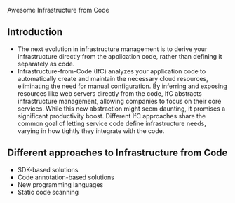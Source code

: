  
Awesome Infrastructure from Code

## Introduction 
- The next evolution in infrastructure management is to derive your infrastructure directly from the application code, rather than defining it separately as code.
- Infrastructure-from-Code (IfC) analyzes your application code to automatically create and maintain the necessary cloud resources, eliminating the need for manual configuration. By inferring and exposing resources like web servers directly from the code, IfC abstracts infrastructure management, allowing companies to focus on their core services. While this new abstraction might seem daunting, it promises a significant productivity boost. Different IfC approaches share the common goal of letting service code define infrastructure needs, varying in how tightly they integrate with the code.

## Different approaches to Infrastructure from Code

- SDK-based solutions
- Code annotation-based solutions
- New programming languages
- Static code scanning


